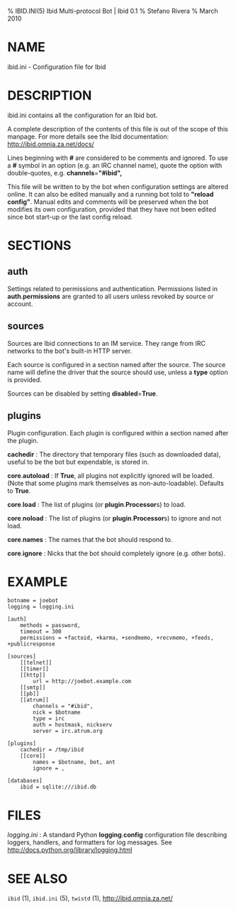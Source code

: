% IBID.INI(5) Ibid Multi-protocol Bot | Ibid 0.1
% Stefano Rivera
% March 2010

# NAME

ibid.ini - Configuration file for Ibid

# DESCRIPTION

ibid.ini contains all the configuration for an Ibid bot.

A complete description of the contents of this file is out of the scope of this
manpage.
For more details see the Ibid documentation: http://ibid.omnia.za.net/docs/

Lines beginning with **#** are considered to be comments and ignored.
To use a **#** symbol in an option (e.g. an IRC channel name), quote the
option with double-quotes, e.g. **channels**=**"#ibid",**

This file will be written to by the bot when configuration settings are
altered online.
It can also be edited manually and a running bot told to
**"reload config"**.
Manual edits and comments will be preserved when the bot modifies its
own configuration, provided that they have not been edited since bot
start-up or the last config reload.

# SECTIONS

## auth

Settings related to permissions and authentication.
Permissions listed in **auth**.**permissions** are granted to all users unless
revoked by source or account.

## sources

Sources are Ibid connections to an IM service.
They range from IRC networks to the bot's built-in HTTP server.

Each source is configured in a section named after the source.
The source name will define the driver that the source should use, unless a
**type** option is provided.

Sources can be disabled by setting
**disabled**=**True**.

## plugins

Plugin configuration.
Each plugin is configured within a section named after the plugin.

**cachedir**
:	The directory that temporary files (such as downloaded data), useful to be
	the bot but expendable, is stored in.

**core**.**autoload**
:	If **True**, all plugins not explicitly ignored will be loaded.
	(Note that some plugins mark themselves as non-auto-loadable).
	Defaults to **True**.

**core**.**load**
:	The list of plugins (or **plugin**.**Processor**s) to load.

**core**.**noload**
:	The list of plugins (or **plugin**.**Processor**s) to ignore and not load.

**core**.**names**
:	The names that the bot should respond to.

**core**.**ignore**
:	Nicks that the bot should completely ignore (e.g. other bots).

# EXAMPLE

	botname = joebot
	logging = logging.ini

	[auth]
	    methods = password,
	    timeout = 300
	    permissions = +factoid, +karma, +sendmemo, +recvmemo, +feeds, +publicresponse

	[sources]
	    [[telnet]]
	    [[timer]]
	    [[http]]
	        url = http://joebot.example.com
	    [[smtp]]
	    [[pb]]
	    [[atrum]]
	        channels = "#ibid",
	        nick = $botname
	        type = irc
	        auth = hostmask, nickserv
	        server = irc.atrum.org

	[plugins]
	    cachedir = /tmp/ibid
	    [[core]]
	        names = $botname, bot, ant
	        ignore = ,

	[databases]
	    ibid = sqlite:///ibid.db

# FILES

*logging*.*ini*
:	A standard Python **logging**.**config** configuration file describing
	loggers, handlers, and formatters for log messages.
	See http://docs.python.org/library/logging.html

# SEE ALSO
`ibid` (1),
`ibid.ini` (5),
`twistd` (1),
http://ibid.omnia.za.net/
